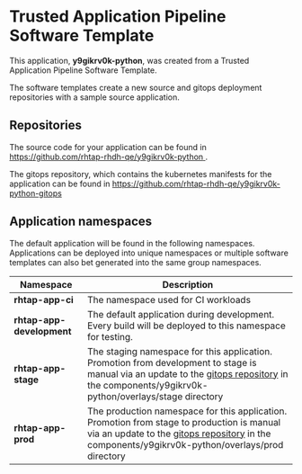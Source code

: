 # Trusted Application Pipeline Software Template

This application, **y9gikrv0k-python**, was created from a Trusted Application Pipeline Software Template.

The software templates create a new source and gitops deployment repositories with a sample source application. 

## Repositories

The source code for your application can be found in [https://github.com/rhtap-rhdh-qe/y9gikrv0k-python ](https://github.com/rhtap-rhdh-qe/y9gikrv0k-python ).
 
The gitops repository, which contains the kubernetes manifests for the application can be found in 
[https://github.com/rhtap-rhdh-qe/y9gikrv0k-python-gitops ](https://github.com/rhtap-rhdh-qe/y9gikrv0k-python-gitops ) 

## Application namespaces 

The default application will be found in the following namespaces. Applications can be deployed into unique namespaces or multiple software templates can also bet generated into the same group namespaces.  

|  Namespace   |  Description   |  
| -------- | -------- |
| **rhtap-app-ci** | The namespace used for CI workloads |
| **rhtap-app-development** | The default application during development. Every build will be deployed to this namespace for testing. |
| **rhtap-app-stage** | The staging namespace for this application. Promotion from development to stage is manual via an update to the [gitops repository](https://github.com/rhtap-rhdh-qe/y9gikrv0k-python-gitops ) in the components/y9gikrv0k-python/overlays/stage directory |
| **rhtap-app-prod** | The production namespace for this application. Promotion from stage to production is manual via an update to the [gitops repository](https://github.com/rhtap-rhdh-qe/y9gikrv0k-python-gitops ) in the components/y9gikrv0k-python/overlays/prod directory |